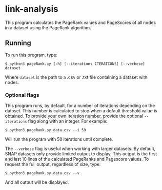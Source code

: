 # link-analysis

This program calculates the PageRank values and PageScores of all nodes in a dataset using the 
PageRank algorithm.

## Running

To run this program, type:

```
$ python3 pageRank.py [-h] [--iterations ITERATIONS] [--verbose] dataset
```

Where `dataset` is the path to a .csv or .txt file containing a dataset with nodes.

### Optional flags

This program runs, by default, for a number of iterations depending on the dataset.
This number is calculated to stop when a default threshold value is obtained.
To provide your own iteration number, provide the optional `--iterations` flag along with an
integer. For example:

```
$ python3 pageRank.py data.csv --i 50
```

Will run the program with 50 iterations until complete.

The `--verbose` flag is useful when working with larger datasets. By default,
SNAP datasets only provide limited output to display. This output is the first
and last 10 lines of the calculated PageRanks and Pagescore values. To request
the full output, regardless of size, type:

```
$ python3 pageRank.py data.csv --v
```

And all output will be displayed.
